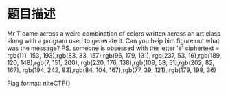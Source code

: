 # 题目描述

Mr T came across a weird combination of colors written across an art class along with a program used to generate it. Can you help him figure out what was the message? PS. someone is obsessed with the letter 'e' ciphertext = rgb(111, 153, 193),rgb(83, 33, 157),rgb(96, 179, 131), rgb(237, 53, 16),rgb(189, 120, 148),rgb(7, 151, 200), rgb(220, 176, 138),rgb(109, 58, 51),rgb(202, 82, 167), rgb(194, 242, 83),rgb(84, 104, 167),rgb(77, 39, 121), rgb(179, 198, 36)

Flag format: niteCTF{}
